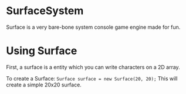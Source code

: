 # SurfaceSystem
Surface is a very bare-bone system console game engine made for fun. 

# Using Surface
First, a surface is a entity which you can write characters on a 2D array.

To create a Surface:
`
Surface surface = new Surface(20, 20);
`
This will create a simple 20x20 surface. 
